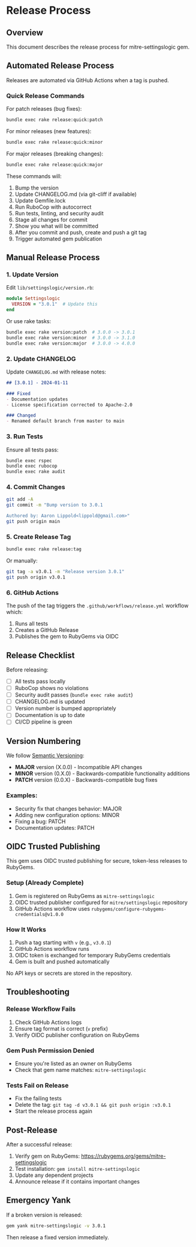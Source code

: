 # Release Process

## Overview

This document describes the release process for mitre-settingslogic gem.

## Automated Release Process

Releases are automated via GitHub Actions when a tag is pushed.

### Quick Release Commands

For patch releases (bug fixes):
```bash
bundle exec rake release:quick:patch
```

For minor releases (new features):
```bash
bundle exec rake release:quick:minor
```

For major releases (breaking changes):
```bash
bundle exec rake release:quick:major
```

These commands will:
1. Bump the version
2. Update CHANGELOG.md (via git-cliff if available)
3. Update Gemfile.lock 
4. Run RuboCop with autocorrect
5. Run tests, linting, and security audit
6. Stage all changes for commit
7. Show you what will be committed
8. After you commit and push, create and push a git tag
9. Trigger automated gem publication

## Manual Release Process

### 1. Update Version

Edit `lib/settingslogic/version.rb`:
```ruby
module Settingslogic
  VERSION = "3.0.1"  # Update this
end
```

Or use rake tasks:
```bash
bundle exec rake version:patch  # 3.0.0 -> 3.0.1
bundle exec rake version:minor  # 3.0.0 -> 3.1.0
bundle exec rake version:major  # 3.0.0 -> 4.0.0
```

### 2. Update CHANGELOG

Update `CHANGELOG.md` with release notes:
```markdown
## [3.0.1] - 2024-01-11

### Fixed
- Documentation updates
- License specification corrected to Apache-2.0

### Changed
- Renamed default branch from master to main
```

### 3. Run Tests

Ensure all tests pass:
```bash
bundle exec rspec
bundle exec rubocop
bundle exec rake audit
```

### 4. Commit Changes

```bash
git add -A
git commit -m "Bump version to 3.0.1

Authored by: Aaron Lippold<lippold@gmail.com>"
git push origin main
```

### 5. Create Release Tag

```bash
bundle exec rake release:tag
```

Or manually:
```bash
git tag -a v3.0.1 -m "Release version 3.0.1"
git push origin v3.0.1
```

### 6. GitHub Actions

The push of the tag triggers the `.github/workflows/release.yml` workflow which:
1. Runs all tests
2. Creates a GitHub Release
3. Publishes the gem to RubyGems via OIDC

## Release Checklist

Before releasing:

- [ ] All tests pass locally
- [ ] RuboCop shows no violations
- [ ] Security audit passes (`bundle exec rake audit`)
- [ ] CHANGELOG.md is updated
- [ ] Version number is bumped appropriately
- [ ] Documentation is up to date
- [ ] CI/CD pipeline is green

## Version Numbering

We follow [Semantic Versioning](https://semver.org/):

- **MAJOR** version (X.0.0) - Incompatible API changes
- **MINOR** version (0.X.0) - Backwards-compatible functionality additions
- **PATCH** version (0.0.X) - Backwards-compatible bug fixes

### Examples:

- Security fix that changes behavior: MAJOR
- Adding new configuration options: MINOR
- Fixing a bug: PATCH
- Documentation updates: PATCH

## OIDC Trusted Publishing

This gem uses OIDC trusted publishing for secure, token-less releases to RubyGems.

### Setup (Already Complete)

1. Gem is registered on RubyGems as `mitre-settingslogic`
2. OIDC trusted publisher configured for `mitre/settingslogic` repository
3. GitHub Actions workflow uses `rubygems/configure-rubygems-credentials@v1.0.0`

### How It Works

1. Push a tag starting with `v` (e.g., `v3.0.1`)
2. GitHub Actions workflow runs
3. OIDC token is exchanged for temporary RubyGems credentials
4. Gem is built and pushed automatically

No API keys or secrets are stored in the repository.

## Troubleshooting

### Release Workflow Fails

1. Check GitHub Actions logs
2. Ensure tag format is correct (`v` prefix)
3. Verify OIDC publisher configuration on RubyGems

### Gem Push Permission Denied

- Ensure you're listed as an owner on RubyGems
- Check that gem name matches: `mitre-settingslogic`

### Tests Fail on Release

- Fix the failing tests
- Delete the tag: `git tag -d v3.0.1 && git push origin :v3.0.1`
- Start the release process again

## Post-Release

After a successful release:

1. Verify gem on RubyGems: https://rubygems.org/gems/mitre-settingslogic
2. Test installation: `gem install mitre-settingslogic`
3. Update any dependent projects
4. Announce release if it contains important changes

## Emergency Yank

If a broken version is released:

```bash
gem yank mitre-settingslogic -v 3.0.1
```

Then release a fixed version immediately.